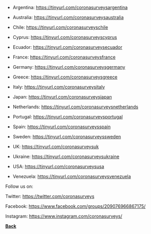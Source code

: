 
- Argentina: https://tinyurl.com/coronasurveysargentina

- Australia: https://tinyurl.com/coronasurveysaustralia

- Chile: https://tinyurl.com/coronasurveyschile

- Cyprus: https://tinyurl.com/coronasurveyscyprus

- Ecuador: https://tinyurl.com/coronasurveysecuador

- France: https://tinyurl.com/coronasurveysfrance

- Germany: https://tinyurl.com/coronasurveysgermany

- Greece: https://tinyurl.com/coronasurveysgreece

- Italy: https://tinyurl.com/coronasurveysitaly

- Japan: https://tinyurl.com/coronasurveysjapan

- Netherlands: https://tinyurl.com/coronasurveysnetherlands

- Portugal: https://tinyurl.com/coronasurveysportugal

- Spain: https://tinyurl.com/coronasurveysspain

- Sweden: https://tinyurl.com/coronasurveyssweden

- UK: https://tinyurl.com/coronasurveysuk

- Ukraine: https://tinyurl.com/coronasurveysukraine

- USA: https://tinyurl.com/coronasurveysusa

- Venezuela: https://tinyurl.com/coronasurveysvenezuela

Follow us on:

Twitter: https://twitter.com/coronasurveys

Facebook: https://www.facebook.com/groups/209076966867175/

Instagram: https://www.instagram.com/coronasurveys/

[**Back**](README.md)
